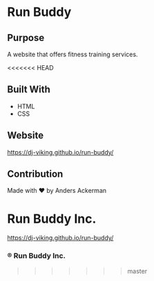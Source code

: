 # Run Buddy

## Purpose
A website that offers fitness training services.

<<<<<<< HEAD
## Built With
* HTML
* CSS

## Website

https://dj-viking.github.io/run-buddy/

## Contribution
Made with ❤️ by Anders Ackerman

Run Buddy Inc.
=======
https://dj-viking.github.io/run-buddy/

### ® Run Buddy Inc.
>>>>>>> master
